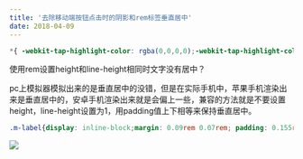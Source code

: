 ```yaml
---
title: '去除移动端按钮点击时的阴影和rem标签垂直居中'
date: 2018-04-09
---   
```

```css
*{ -webkit-tap-highlight-color: rgba(0,0,0,0);-webkit-tap-highlight-color: transparent; /* For some Androids */ }  
```

使用rem设置height和line-height相同时文字没有居中？

pc上模拟器模拟出来的是垂直居中的没错，但是在实际手机中，苹果手机渲染出来是垂直居中的，安卓手机渲染出来就是会偏上一些，兼容的方法就是不要设置height，line-height设置为1，用padding值上下相等来保持垂直居中。

```css
.m-label{display: inline-block;margin: 0.09rem 0.07rem; padding: 0.155rem 0.23rem;line-height: 1px; font-size: 0.14rem;letter-spacing: 0;border-radius: 0.16rem;text-align: center;}
```
  

![](https://img-blog.csdn.net/20180409120238224)